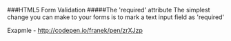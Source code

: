 ###HTML5 Form Validation
#####The 'required' attribute
The simplest change you can make to your forms is to mark a text input field as 'required'

Exapmle - http://codepen.io/franek/pen/zrXJzp


